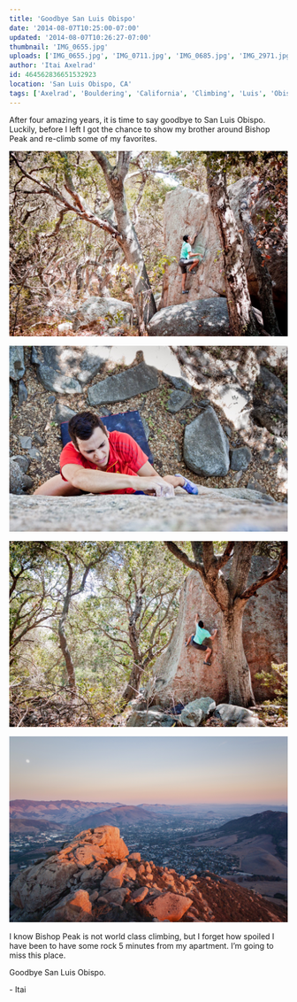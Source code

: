 ```yaml
---
title: 'Goodbye San Luis Obispo'
date: '2014-08-07T10:25:00-07:00'
updated: '2014-08-07T10:26:27-07:00'
thumbnail: 'IMG_0655.jpg'
uploads: ['IMG_0655.jpg', 'IMG_0711.jpg', 'IMG_0685.jpg', 'IMG_2971.jpg']
author: 'Itai Axelrad'
id: 464562836651532923
location: 'San Luis Obispo, CA'
tags: ['Axelrad', 'Bouldering', 'California', 'Climbing', 'Luis', 'Obispo', 'San', 'Slo']
---
```


After four amazing years, it is time to say goodbye to San Luis Obispo. Luckily, before I left I got the chance to show my brother around Bishop Peak and re-climb some of my favorites.

![Eden, warming up](uploads/IMG_0655.jpg)

![Try hard face on a sandbagged V3](uploads/IMG_0711.jpg)

![Eden on the same](uploads/IMG_0685.jpg)

![The view from the top](uploads/IMG_2971.jpg)

I know Bishop Peak is not world class climbing, but I forget how spoiled I have been to have some rock 5 minutes from my apartment. I’m going to miss this place.

Goodbye San Luis Obispo.

\- Itai
